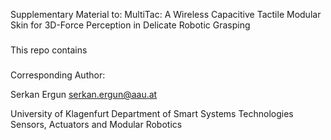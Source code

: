 Supplementary Material to:
MultiTac: A Wireless Capacitive Tactile Modular Skin for 3D-Force
Perception in Delicate Robotic Grasping
###
This repo contains





###
Corresponding Author:

Serkan Ergun
serkan.ergun@aau.at

University of Klagenfurt
Department of Smart Systems Technologies
Sensors, Actuators and Modular Robotics
